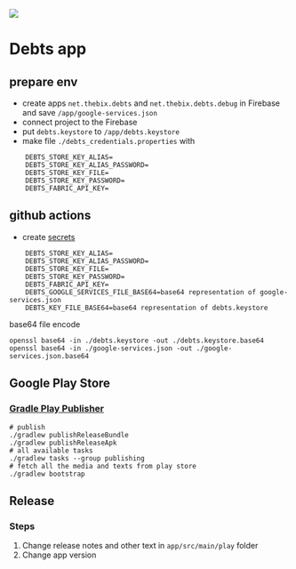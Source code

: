 ![](https://github.com/thebix/debts/workflows/Android%20CI/badge.svg)

# Debts app

## prepare env
- create apps `net.thebix.debts` and `net.thebix.debts.debug` in Firebase and save `/app/google-services.json`
- connect project to the Firebase
- put `debts.keystore` to `/app/debts.keystore`
- make file `./debts_credentials.properties` with 

```
    DEBTS_STORE_KEY_ALIAS=
    DEBTS_STORE_KEY_ALIAS_PASSWORD=
    DEBTS_STORE_KEY_FILE=
    DEBTS_STORE_KEY_PASSWORD=
    DEBTS_FABRIC_API_KEY=
```

## github actions
- create [secrets](https://github.com/thebix/debts/settings/secrets/)
```
    DEBTS_STORE_KEY_ALIAS=
    DEBTS_STORE_KEY_ALIAS_PASSWORD=
    DEBTS_STORE_KEY_FILE=
    DEBTS_STORE_KEY_PASSWORD=
    DEBTS_FABRIC_API_KEY=
    DEBTS_GOOGLE_SERVICES_FILE_BASE64=base64 representation of google-services.json
    DEBTS_KEY_FILE_BASE64=base64 representation of debts.keystore
```

base64 file encode
```
openssl base64 -in ./debts.keystore -out ./debts.keystore.base64
openssl base64 -in ./google-services.json -out ./google-services.json.base64
```

## Google Play Store
### [Gradle Play Publisher ](https://github.com/Triple-T/gradle-play-publisher)
```shell script
# publish
./gradlew publishReleaseBundle
./gradlew publishReleaseApk
# all available tasks
./gradlew tasks --group publishing
# fetch all the media and texts from play store
./gradlew bootstrap
```

## Release
### Steps
1. Change release notes and other text in `app/src/main/play` folder
1. Change app version

